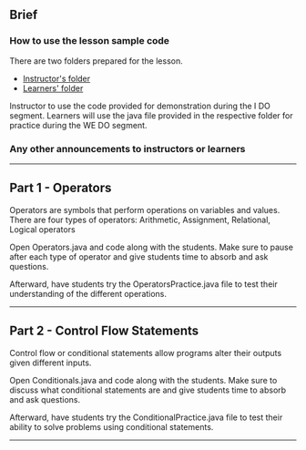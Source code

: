 ## Brief

### How to use the lesson sample code

There are two folders prepared for the lesson. 
- [Instructor's folder](./lesson-sample-code/instructor-demo-code)
- [Learners' folder](./lesson-sample-code/learners-practice-code)

Instructor to use the code provided for demonstration during the I DO segment. Learners will use the java file provided in the respective folder for practice during the WE DO segment.

### Any other announcements to instructors or learners

---

## Part 1 - Operators
Operators are symbols that perform operations on variables and values. There are four types of operators: Arithmetic, Assignment, Relational, Logical operators

Open Operators.java and code along with the students. Make sure to pause after each type of operator and give students time to absorb and ask questions.

Afterward, have students try the OperatorsPractice.java file to test their understanding of the different operations.

---

## Part 2 - Control Flow Statements

Control flow or conditional statements allow programs alter their outputs given different inputs.

Open Conditionals.java and code along with the students. Make sure to discuss what conditional statements are and give students time to absorb and ask questions.

Afterward, have students try the ConditionalPractice.java file to test their ability to solve problems using conditional statements.

---
